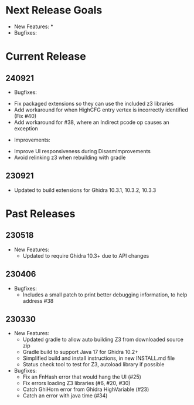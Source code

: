 # Next Release Goals

- New Features:
  * 
- Bugfixes:

# Current Release

## 240921

- Bugfixes:
* Fix packaged extensions so they can use the included z3 libraries
* Add workaround for when HighCFG entry vertex is incorrectly identified (Fix #40)
* Add workaround for #38, where an Indirect pcode op causes an exception

- Improvements:
* Improve UI responsiveness during DisasmImprovements
* Avoid relinking z3 when rebuilding with gradle

## 230921

- Updated to build extensions for Ghidra 10.3.1, 10.3.2, 10.3.3

# Past Releases

## 230518

- New Features:
  * Updated to require Ghidra 10.3+ due to API changes

## 230406

- Bugfixes:
  * Includes a small patch to print better debugging information, to help address #38

## 230330

- New Features:
  * Updated gradle to allow auto building Z3 from downloaded source zip
  * Gradle build to support Java 17 for Ghidra 10.2+
  * Simplified build and install instructions, in new INSTALL.md file
  * Status check tool to test for Z3, autoload library if possible
- Bugfixes:
  * Fix an FnHash error that would hang the UI (#25)
  * Fix errors loading Z3 libraries (#6, #20, #30)
  * Catch GhiHorn error from Ghidra HighVariable (#23)
  * Catch an error with java time (#34)
